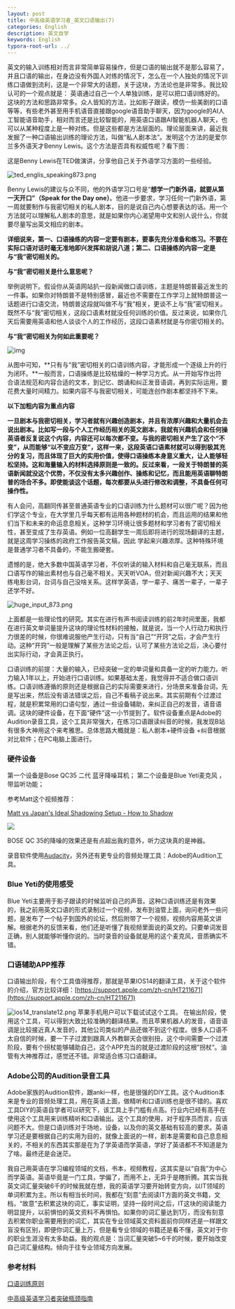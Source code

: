 ```yaml
---
layout: post
title: 中高级英语学习者_英文口语输出(7)
categories: English
description: 英文自学
keywords: English
typora-root-url: ../
---
```


英文的输入训练相对而言非常简单容易操作，但是口语的输出就不是那么容易了，并且口语的输出，在身边没有外国人对练的情况下，怎么在一个人独处的情况下训练口语做到流利，这是一个非常大的话题，关于这块，方法论也是非常多。我比较认可的一个观点就是：
英语通过自己一个人单独训练，是可以把口语训练好的。这块的方法和思路非常多。众人皆知的方法，比如影子跟读，模仿一些美剧的口语等等，有些老外甚至用手机语音直接跟google语音助手聊天，因为google的AI人工智能语音助手，相对而言还是比较智能的，用英语口语跟AI智能机器人聊天，也可以从某种程度上是一种对练。但是这些都是方法层面的。理论层面来讲，最近我发掘了一种口语输出训练的理论方法，叫做“私人剧本法”。发明这个方法的是爱尔兰多外语天才Benny Lewis。这个方法是否具有权威性呢？看下图：

这是Benny Lewis在TED做演讲，分享他自己关于外语学习方面的一些经验。

![ted_englis_speaking873.png](/images/posts/ted_englis_speaking873.png)

Benny Lewis的建议与众不同，他的外语学习口号是“**想学一门新外语，就要从第一天开口”（Speak for the Day one）**。他进一步要求，学习任何一门新外语，第一周就要制作与我密切相关的私人剧本，目的是说自己内心想要表达的话。用一个方法就可以理解私人剧本的意思，就是如果你内心渴望用中文和别人说什么，你就要尽量写出英文相应的剧本。



**详细说来，第一、口语操练的内容一定要有剧本，要事先充分准备和练习。不要在实际口语对话时毫无准地即兴发挥和胡说八道；第二、口语操练的内容一定是与“我”密切相关的。**

**与“我”密切相关是什么意思呢？**



举例说明下。假设你从英语网站扒一段新闻做口语训练，主题是特朗普最近发生的一件事。如果你对特朗普不是特别感冒，最近也不需要在工作学习上就特朗普这一话题进行口语交流，特朗普这段就叫做不与“我”相关，更谈不上与“我”密切相关。既然不与“我”密切相关，这段口语素材就没任何训练的价值。反过来说，如果你几天后需要用英语和他人谈谈个人的工作经历，这段口语素材就是与你密切相关的。



**与“我”密切相关为何如此重要呢？**





![img](https://pic4.zhimg.com/80/v2-3657bf51ae5ca6703831c119177b132f_720w.jpg)





从图中可知，**只有与“我”密切相关的口语训练内容，才能形成一个逐级上升的行为闭环。**一般而言，口语操练是比较枯燥的一种学习方式。从一开始写作出符合语法规范和内容合适的文本，到记忆、朗诵和纠正发音语调，再到实际运用，要花费大量时间精力。如果内容不与我密切相关，可能连创作剧本都坚持不下来。



**以下加粗内容为重点内容**



**一旦剧本与我密切相关，学习者就有兴趣创造剧本，并且有浓厚兴趣和大量机会去说出剧本。比如写一段与个人工作经历相关的英文剧本，我就有兴趣机会和任何操英语者反复说这个内容，内容还可以每次都不变。与我的密切相关产生了这个“不变”，从而能够“以不变应万变”，这样一来，这段英语口语素材就可以得到极其充分的复习，而且体现了巨大的实用价值，使得口语操练本身意义重大，让人能够轻松坚持。这和海量输入的材料选择原则是一致的。反过来看，一段关于特朗普的英语新闻就没这个优势，不仅没有太多兴趣创作、操练和记忆，而且能用英语聊特朗普的场合不多。即使能谈这个话题，每次都要从头进行修改和调整，不具备任何可操作性。**



有人会问，高翻同传甚至普通英语专业的口语训练为什么题材可以很广呢？因为他们学这个专业，在大学里几乎每天都有运用各种题材的机会，而且运用的结果和他们当下和未来的命运息息相关。这种学习环境让很多题材和学习者有了密切相关性，甚至变成了生存英语。例如一位高翻学生一周后即将进行的现场翻译的主题，就是这周学习操练的政府工作报告英文稿，因此 学起来兴趣浓厚。这种特殊环境是普通学习者不具备的，不能生搬硬套。



遗憾的是，绝大多数中国英语学习者，不仅听读的输入材料和自己毫无联系，而且口语写作的输出素材也与自己毫不相关。天天听VOA，但对新闻兴趣不大；天天练电影台词，台词与自己没啥关系。这样学英语，学一辈子、痛苦一辈子，一辈子还学不好。

![huge_input_873.png](/images/posts/huge_input_873.png)

上面都是一些理论性的研究。其实在进行有声书阅读训练的前2年时间里面，我都在进行英文单词量提升这块的理论性材料的接触，就是说，当一个人行动力和执行力很差的时候，你很难说服他产生行动，只有当“自己”“开窍”之后，才会产生行动。这种“开窍”一般是理解了某些方法论之后，认可了某些方法论之后，决心要付出实际行动，才会真正执行。

口语训练的前提：大量的输入，已经突破一定的单词量和具备一定的听力能力。听力输入1年以上，开始进行口语训练。如果基础太差，我觉得并不适合做口语训练。口语训练遵循的原则还是根据自己的实际需要来进行，分场景来准备台词，先是写出来，然后没有语法错误之后，自己不看稿子说出来。其实前期有个过渡过程，就是积累常用的口语句型，通过一些设备辅助，来纠正自己的发音，语音语调。这块的硬件设备，在下面“硬件”这一小节提到了。软件设备重点是Adobe的Audition录音工具，这个工具非常强大，在练习口语跟读纠音的时候，我发现B站有很多大神用这个来考雅思。总体思路大概就是：私人剧本+硬件设备 +纠音根据对比软件；在PC电脑上面进行。

### 硬件设备

第一个设备是Bose QC35 二代 蓝牙降噪耳机；
第二个设备是Blue Yeti麦克风 ，带监听功能；

参考Matt这个视频推荐：

[Matt vs Japan's Ideal Shadowing Setup - How to Shadow](https://youtu.be/8qx_hnAGc-k)

<img src="https://cs-cn.top/images/posts/English_Shadowing74430.jpg"/>



BOSE QC 35的降噪的效果还是有点超出我的意外，听力这块真的是神器。

录音软件使用[Audacity](https://www.fosshub.com/Audacity-old.html)，另外还有更专业的音频处理工具：Adobe的Audition工具。

### Blue Yeti的使用感受

Blue Yeti主要用于影子跟读的时候监听自己的声音。这种口语训练还是有效果的，我之前用英文口语的形式录制过一个视频，发布到油管上面，询问老外一些问题，是发布了一个帖子到国外的论坛，然后附带了一个视频，视频内容用英文讲解。根据老外的反馈来看，他们还是听懂了我视频里面说的英文的。只要单词发音正确，别人就能够听懂你说的。当时录音的设备就是用的这个麦克风，音质确实不错。

### 口语辅助APP推荐

口语输出阶段，有个工具值得推荐，那就是苹果IOS14的翻译工具，关于这个软件的介绍，官方比较详细：[https://support.apple.com/zh-cn/HT211671](https://support.apple.com/zh-cn/HT211671)

![ios14_translate12.png](/images/posts/ios14_translate12.png)
苹果手机用户可以下载试试这个工具。
在输出阶段，使用这个工具，可以得到大致比较准确的翻译结果。而且苹果机器人的发音，语音语调是比较接近真人发音的，其他公司类似的产品还做不到这个程度。很多人口语不太自信的时候，要一下子过渡到跟真人外教聊天会很别扭，这个中间需要一个过渡阶段，要有个拐杖能够辅助自己，这个APP充当的就是过渡阶段的这根”拐杖“。油管有大神推荐过，感觉还不错。非常适合练习口语翻译。

### Adobe公司的Audition录音工具

Adobe家族的Audition软件，跟anki一样，也是很强的DIY工具。这个Audition本来是专业的音频处理工具，用在英语上面，做精听和口语训练也是很不错的。喜欢工具DIY的英语自学者可以研究下，该工具上手门槛有点高。行业内已经有高手在使用这个工具用来训练精听和口语输出。这个工具的使用，对于程序员而言，应该问题不大。但是口语训练对于场地，设备，以及你的英文基础有较高的要求。英语学习还是要根据自己的实用为目的，就像上面说的一样，剧本是需要和自己息息相关的，不相关的东西其实那是在为了学英语而学英语，学好了英语都不不知道是为了啥。最终还是会迷茫。

我自己用英语在学习编程领域的文档，书本，视频教程，这其实是以“自我”为中心而学英语。英语毕竟是一门工具，学偏了，而用不上，无异于是瞎折腾。其实当我英文词汇量突破6千的时候我就在想，我的英语学习要开始转变方向，以IT领域的单词积累为主。所以有相当长时间，我都在“刻意”去阅读IT方面的英文书籍，文档，“故意”去积累这块的词汇，事实证明，坚持一段时间之后，IT这块的阅读能力明显提升，以前惧怕的英文资料不再惧怕。如果你的词汇量达到1万，而没有刻意去积累你职业需要用到的词汇，其实在专业领域英文资料面前你同样还是一样跟文盲没有区别，即便你词汇量上万，但是看专业领域的书籍还是看不懂，英文对于你的职业生涯没有太多助益。我的观点是：当词汇量突破5~6千的时候，要开始改变自己词汇量结构。倾向于往专业领域方向发展。



### 参考材料

[口语训练原则](https://zhuanlan.zhihu.com/p/35915933)

[中高级英语学习者突破瓶颈指南](https://zhuanlan.zhihu.com/p/34813090)

